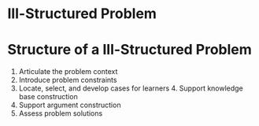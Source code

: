 # Ill-Structured Problem

# Structure of a Ill-Structured Problem
1. Articulate the problem context
2. Introduce problem constraints
3. Locate, select, and develop cases for learners 4. Support knowledge base construction
5. Support argument construction
6. Assess problem solutions